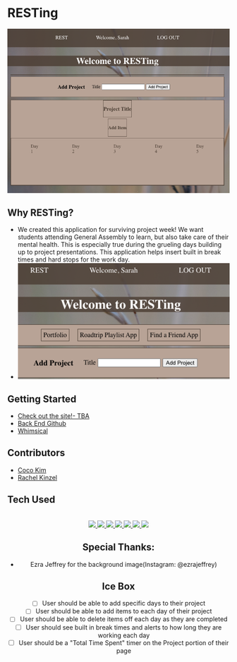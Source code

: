 # RESTing
![main screenshot](./public/main.png)

## Why RESTing?
* We created this application for surviving project week! We want students attending General Assembly to learn, but also take care of their mental health. This is especially true during the grueling days building up to project presentations. This application helps insert built in break times and hard stops for the work day.
* ![projects](./public/project.png)

## Getting Started
* [Check out the site!- TBA]()
* [Back End Github](https://github.com/imcocokim/rest-back-end)
* [Whimsical](https://whimsical.com/rest-RyZUz3aycACAWjJ9LvyLzj)

## Contributors
* [Coco Kim](https://github.com/imcocokim)
* [Rachel Kinzel](https://github.com/rharen11)

## Tech Used
<div align ="center">
<br>
<a href="#"><img src="https://img.shields.io/badge/html5-%23E34F26.svg?style=for-the-badge&logo=html5&logoColor=white" />  </a>
<a href ="#"><img src="https://img.shields.io/badge/javascript-%23323330.svg?style=for-the-badge&logo=javascript&logoColor=%23F7DF1E" />  </a>
<a href="#"><img src="https://img.shields.io/badge/Visual%20Studio-5C2D91.svg?style=for-the-badge&logo=visual-studio&logoColor=white" /> </a>
<a href="#"><img src="https://img.shields.io/badge/css3-%231572B6.svg?style=for-the-badge&logo=css3&logoColor=white" />  </a>
<a href="#"><img src="https://img.shields.io/badge/express.js-%23404d59.svg?style=for-the-badge&logo=express&logoColor=%2361DAFB"> </a>
<a href="#"><img src="https://img.shields.io/badge/MongoDB-%234ea94b.svg?style=for-the-badge&logo=mongodb&logoColor=white"> </a>
<a href="#"><img src="https://img.shields.io/badge/react-%23323330.svg?style=for-the-badge&logo=react&logoColor=white"> </a>

## Special Thanks:
* Ezra Jeffrey for the background image(Instagram: @ezrajeffrey)

## Ice Box
* [ ] User should be able to add specific days to their project
* [ ] User should be able to add items to each day of their project
* [ ] User should be able to delete items off each day as they are completed
* [ ] User should see built in break times and alerts to how long they are working each day
* [ ] User should be a "Total Time Spent" timer on the Project portion of their page
